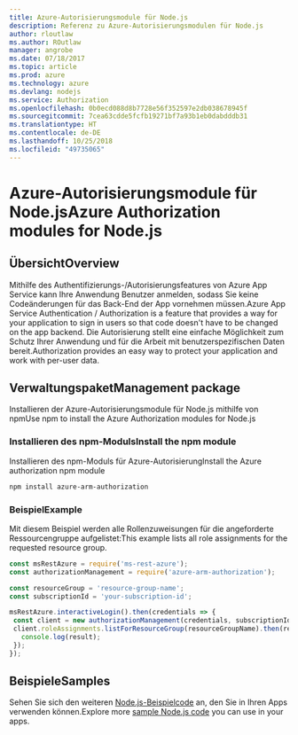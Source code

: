 ```yaml
---
title: Azure-Autorisierungsmodule für Node.js
description: Referenz zu Azure-Autorisierungsmodulen für Node.js
author: rloutlaw
ms.author: ROutlaw
manager: angrobe
ms.date: 07/18/2017
ms.topic: article
ms.prod: azure
ms.technology: azure
ms.devlang: nodejs
ms.service: Authorization
ms.openlocfilehash: 0b0ecd088d8b7728e56f352597e2db038678945f
ms.sourcegitcommit: 7cea63cdde5fcfb19271bf7a93b1eb0dabdddb31
ms.translationtype: HT
ms.contentlocale: de-DE
ms.lasthandoff: 10/25/2018
ms.locfileid: "49735065"
---
```

# <a name="azure-authorization-modules-for-nodejs"></a><span data-ttu-id="419a4-103">Azure-Autorisierungsmodule für Node.js</span><span class="sxs-lookup"><span data-stu-id="419a4-103">Azure Authorization modules for Node.js</span></span>

## <a name="overview"></a><span data-ttu-id="419a4-104">Übersicht</span><span class="sxs-lookup"><span data-stu-id="419a4-104">Overview</span></span>

<span data-ttu-id="419a4-105">Mithilfe des Authentifizierungs-/Autorisierungsfeatures von Azure App Service kann Ihre Anwendung Benutzer anmelden, sodass Sie keine Codeänderungen für das Back-End der App vornehmen müssen.</span><span class="sxs-lookup"><span data-stu-id="419a4-105">Azure App Service Authentication / Authorization is a feature that provides a way for your application to sign in users so that code doesn't have to be changed on the app backend.</span></span> <span data-ttu-id="419a4-106">Die Autorisierung stellt eine einfache Möglichkeit zum Schutz Ihrer Anwendung und für die Arbeit mit benutzerspezifischen Daten bereit.</span><span class="sxs-lookup"><span data-stu-id="419a4-106">Authorization provides an easy way to protect your application and work with per-user data.</span></span>

## <a name="management-package"></a><span data-ttu-id="419a4-107">Verwaltungspaket</span><span class="sxs-lookup"><span data-stu-id="419a4-107">Management package</span></span>

<span data-ttu-id="419a4-108">Installieren der Azure-Autorisierungsmodule für Node.js mithilfe von npm</span><span class="sxs-lookup"><span data-stu-id="419a4-108">Use npm to install the Azure Authorization modules for Node.js</span></span>

### <a name="install-the-npm-module"></a><span data-ttu-id="419a4-109">Installieren des npm-Moduls</span><span class="sxs-lookup"><span data-stu-id="419a4-109">Install the npm module</span></span>

<span data-ttu-id="419a4-110">Installieren des npm-Moduls für Azure-Autorisierung</span><span class="sxs-lookup"><span data-stu-id="419a4-110">Install the Azure authorization npm module</span></span>

```bash
npm install azure-arm-authorization
```

### <a name="example"></a><span data-ttu-id="419a4-111">Beispiel</span><span class="sxs-lookup"><span data-stu-id="419a4-111">Example</span></span>

<span data-ttu-id="419a4-112">Mit diesem Beispiel werden alle Rollenzuweisungen für die angeforderte Ressourcengruppe aufgelistet:</span><span class="sxs-lookup"><span data-stu-id="419a4-112">This example lists all role assignments for the requested resource group.</span></span>

```javascript
const msRestAzure = require('ms-rest-azure');
const authorizationManagement = require('azure-arm-authorization');

const resourceGroup = 'resource-group-name';
const subscriptionId = 'your-subscription-id';

msRestAzure.interactiveLogin().then(credentials => {
 const client = new authorizationManagement(credentials, subscriptionId);
 client.roleAssignments.listForResourceGroup(resourceGroupName).then(result => {
   console.log(result);
 });
});
```

## <a name="samples"></a><span data-ttu-id="419a4-113">Beispiele</span><span class="sxs-lookup"><span data-stu-id="419a4-113">Samples</span></span>

<span data-ttu-id="419a4-114">Sehen Sie sich den weiteren [Node.js-Beispielcode](https://azure.microsoft.com/resources/samples/?platform=nodejs) an, den Sie in Ihren Apps verwenden können.</span><span class="sxs-lookup"><span data-stu-id="419a4-114">Explore more [sample Node.js code](https://azure.microsoft.com/resources/samples/?platform=nodejs) you can use in your apps.</span></span>
